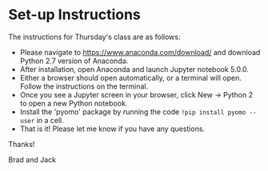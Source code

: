 # Set-up Instructions

The instructions for Thursday's class are as follows:
* Please navigate to https://www.anaconda.com/download/ and download Python 2.7 version of Anaconda. 
* After installation, open Anaconda and launch Jupyter notebook 5.0.0.
* Either a browser should open automatically, or a terminal will open. Follow the instructions on the terminal. 
* Once you see a Jupyter screen in your browser, click New -> Python 2 to open a new Python notebook.
* Install the 'pyomo' package by running the code `!pip install pyomo --user` in a cell.
* That is it! Please let me know if you have any questions.

Thanks!

Brad and Jack
